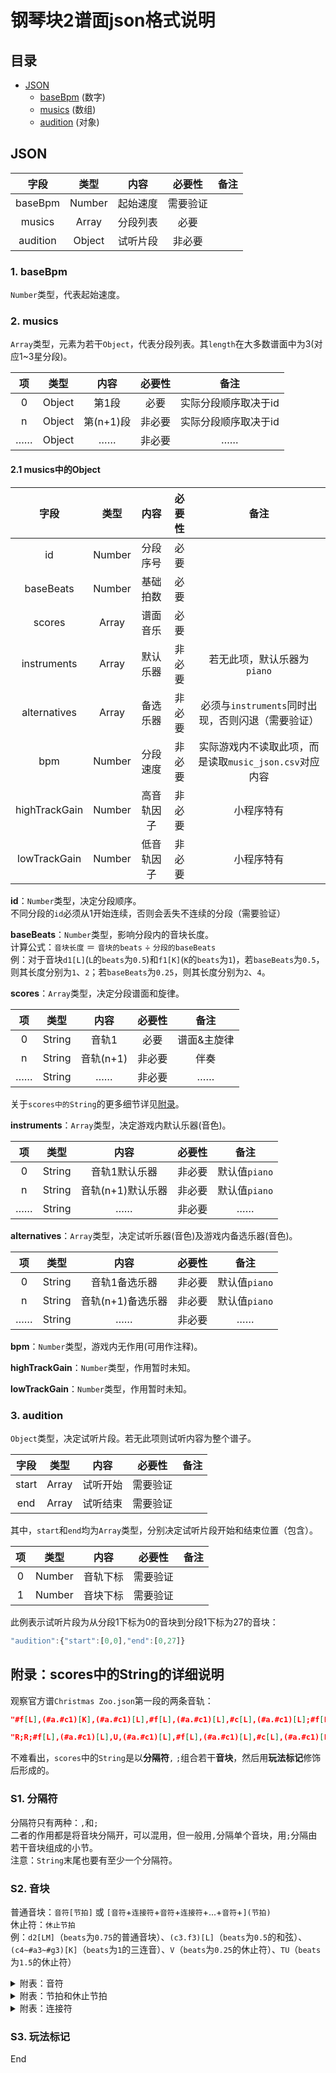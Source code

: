 # 钢琴块2谱面json格式说明

## 目录

- [JSON](#json)
  - [baseBpm](#1-basebpm) (数字)
  - [musics](#2-musics) (数组)
  - [audition](#3-audition) (对象)

## JSON

|   字段   |  类型  |   内容   |  必要性  | 备注 |
| :------: | :----: | :------: | :------: | :--: |
| baseBpm  | Number | 起始速度 | 需要验证 |
|  musics  | Array  | 分段列表 |   必要   |
| audition | Object | 试听片段 |  非必要  |

### 1. baseBpm

`Number`类型，代表起始速度。

### 2. musics

`Array`类型，元素为若干`Object`，代表分段列表。其`length`在大多数谱面中为3(对应1~3星分段)。

| 项  |  类型  |   内容    | 必要性 |         备注         |
| :-: | :----: | :-------: | :----: | :------------------: |
|  0  | Object |   第1段   |  必要  | 实际分段顺序取决于id |
|  n  | Object | 第(n+1)段 | 非必要 | 实际分段顺序取决于id |
| ……  | Object |    ……     | 非必要 |          ……          |

#### 2.1 musics中的Object

|     字段      |  类型  |    内容    | 必要性 |                          备注                          |
| :-----------: | :----: | :--------: | :----: | :----------------------------------------------------: |
|      id       | Number |  分段序号  |  必要  |
|   baseBeats   | Number |  基础拍数  |  必要  |
|    scores     | Array  |  谱面音乐  |  必要  |
|  instruments  | Array  |  默认乐器  | 非必要 |              若无此项，默认乐器为`piano`               |
| alternatives  | Array  |  备选乐器  | 非必要 |   必须与`instruments`同时出现，否则闪退（需要验证）    |
|      bpm      | Number |  分段速度  | 非必要 | 实际游戏内不读取此项，而是读取`music_json.csv`对应内容 |
| highTrackGain | Number | 高音轨因子 | 非必要 |                       小程序特有                       |
| lowTrackGain  | Number | 低音轨因子 | 非必要 |                       小程序特有                       |

**id**：`Number`类型，决定分段顺序。  
不同分段的`id`必须从1开始连续，否则会丢失不连续的分段（需要验证）

**baseBeats**：`Number`类型，影响分段内的音块长度。  
计算公式：`音块长度` ＝ `音块的beats` ÷ `分段的baseBeats`  
例：对于音块`d1[L]`(`L`的`beats`为`0.5`)和`f1[K]`(`K`的`beats`为`1`)，若`baseBeats`为`0.5`，则其长度分别为`1`、`2`；若`baseBeats`为`0.25`，则其长度分别为`2`、`4`。

**scores**：`Array`类型，决定分段谱面和旋律。

| 项  |  类型  |   内容    | 必要性 |    备注     |
| :-: | :----: | :-------: | :----: | :---------: |
|  0  | String |   音轨1   |  必要  | 谱面&主旋律 |
|  n  | String | 音轨(n+1) | 非必要 |    伴奏     |
| ……  | String |    ……     | 非必要 |     ……      |

关于`scores中的String`的更多细节详见[附录](#附录scores中的string的详细说明)。

**instruments**：`Array`类型，决定游戏内默认乐器(音色)。

| 项  |  类型  |       内容        | 必要性 |     备注      |
| :-: | :----: | :---------------: | :----: | :-----------: |
|  0  | String |   音轨1默认乐器   | 非必要 | 默认值`piano` |
|  n  | String | 音轨(n+1)默认乐器 | 非必要 | 默认值`piano` |
| ……  | String |        ……         | 非必要 |      ……       |

**alternatives**：`Array`类型，决定试听乐器(音色)及游戏内备选乐器(音色)。

| 项  |  类型  |       内容        | 必要性 |     备注      |
| :-: | :----: | :---------------: | :----: | :-----------: |
|  0  | String |   音轨1备选乐器   | 非必要 | 默认值`piano` |
|  n  | String | 音轨(n+1)备选乐器 | 非必要 | 默认值`piano` |
| ……  | String |        ……         | 非必要 |      ……       |

**bpm**：`Number`类型，游戏内无作用(可用作注释)。

**highTrackGain**：`Number`类型，作用暂时未知。

**lowTrackGain**：`Number`类型，作用暂时未知。

### 3. audition

`Object`类型，决定试听片段。若无此项则试听内容为整个谱子。

| 字段  | 类型  |   内容   |  必要性  | 备注 |
| :---: | :---: | :------: | :------: | :--: |
| start | Array | 试听开始 | 需要验证 |
|  end  | Array | 试听结束 | 需要验证 |

其中，`start`和`end`均为`Array`类型，分别决定试听片段开始和结束位置（包含）。

| 项  |  类型  |   内容   |  必要性  | 备注 |
| :-: | :----: | :------: | :------: | :--: |
|  0  | Number | 音轨下标 | 需要验证 |
|  1  | Number | 音块下标 | 需要验证 |

此例表示试听片段为从分段1下标为0的音块到分段1下标为27的音块：

```javascript
"audition":{"start":[0,0],"end":[0,27]}
```

## 附录：scores中的String的详细说明

观察官方谱`Christmas Zoo.json`第一段的两条音轨：

```json
"#f[L],(#a.#c1)[K],(#a.#c1)[L],#f[L],(#a.#c1)[L],#c[L],(#a.#c1)[L];#f[L],(#a.#c1)[K],(#a.#c1)[L],#f[L],(#a.#c1)[L],#c[L],(#a.#c1)[L];5<#f1[M],f1[M]>,5<#f1[M],#g1[M]>,5<#a1[M],a1[M]>,5<#a1[M],b1[M]>,#c2[L],#a1[L],#f1[L],#c2[L];5<#d2[M],d2[M]>,5<#d2[M],f2[M]>,5<#f2[M],f2[M]>,5<#f2[M],#g2[M]>,#c2[L],(#a.#c1)[L],#c[L],(#a.#c1)[L];5<#d2[M],d2[M]>,5<#d2[M],f2[M]>,5<#f2[M],f2[M]>,5<#f2[M],#g2[M]>,#c2[L],b1[L],#a1[L],#c2[L];b1[L],#a1[L],#g1[L],#f1[L],#a1[L],U,#g1[K];5<#f1[M],f1[M]>,5<#f1[M],#g1[M]>,5<#a1[M],a1[M]>,5<#a1[M],b1[M]>,#c2[L],#a1[L],#f1[L],#c2[L];5<#d2[M],d2[M]>,5<#d2[M],f2[M]>,5<#f2[M],f2[M]>,5<#f2[M],#g2[M]>,#a2[L],(#a.#c1)[L],#c[L],(#a.#c1)[L];5<#d2[M],d2[M]>,5<#d2[M],f2[M]>,5<#f2[M],f2[M]>,5<#f2[M],#g2[M]>,#a2[L],#f2[L],#c2[L],#c3[L];b2[L],#a2[L],#g2[L],#f2[L],#f2[L],U,U,3<#a2[M],#a2[M];#a2[M],f2[M],f2[M],#a2[M],#a2[M],f2[M],f2[M],#a2[M],a2[M],f2[M],f2[M],a2[M],a2[M],f2[M],f2[M],a2[M];#a2[M],f2[M],f2[M],#a2[M],#a2[M],f2[M],f2[M],#a2[M],c3[M],f2[M],f2[M],c3[M],c3[M],f2[M],f2[M],c3[M];#c3[M],f2[M],f2[M],#c3[M],#c3[M],f2[M],f2[M],#c3[M],c3[M],f2[M],f2[M],c3[M],c3[M],f2[M],f2[M],c3[M];#a2[M],f2[M],#c2[M],f2[M],#a1[M],c2[M],#c2[M],c2[M],#a1[M],f1[M],#c1[M],f1[M],#a[M],d1[M],f1[M],#a1[M];#g1[M],g1[M],#g1[M],c2[M],#d2[M],c2[M],#g1[M],#f1[M],f1[M],e1[M],f1[M],#a1[M],#c2[M],c2[M],#c2[M],#a1[M];#g1[M],g1[M],#g1[M],c2[M],#d2[M],#f2[M],f2[M],#d2[M],#c2[M],c2[M],#c2[M],#d2[M],f2[M],d2[M],#a1[M],#a2[M];#f2[M],f2[M],#d2[M],f2[M],#f2[M],#g2[M],#a2[M],#f2[M],f2[M],#d2[M],#c2[M],#d2[M],f2[M],#c2[M],#a1[M],f1[M];f1[M],g1[M],a1[M],#a1[M],c2[M],#c2[M],#d2[M],f2[M],#a1[M],f[M],#a[M],#c1[M]>,T;"
```

```json
"R;R;#f[L],(#a.#c1)[L],U,(#a.#c1)[L],#f[L],(#a.#c1)[L],#c[L],(#a.#c1)[L];B-1[M],V,(#d1.#f1)[M],V,U,(#d1.#f1)[M],V,#f[L],U,U,U;B-1[L],(#d1.#f1)[L],U,(#d1.#f1)[L],#A-1[L],(#c1.#f1)[L],U,(#c1.#f1)[L];#G-1[L],(#d1.#f1)[L],U,(#d1.#f1)[L],#c1[L],#f1[L],(f1.#g1)[K];#f[L],(#a.#c1)[L],U,(#a.#c1)[L],#f[L],(#a.#c1)[L],#c[L],(#a.#c1)[L];B-1[L],(#d1.#f1)[L],U,(#d1.#f1)[L],#f[L],U,T;B-1[L],(#d1.#f1)[L],U,(#d1.#f1)[L],#A-1[L],(#c1.#f1)[L],U,(#c1.#f1)[L];#G-1[L],(#d1.#f1)[L],U,(#g.#c1.f1)[L],(#f.#a.#f1)[L],f[L],#f[L],U;(#A-1.#c1.f1)[J],(A-1.#c1.#f1)[J];(#A-1.#c1.f1)[J],(A-1.c1.f1)[J];(#A-1.#c1.f1)[J],(A-1.c1.#f1)[J];(#A-1.#c1.f1)[I];#G-1[M],#d[M],c1[M],#d[M],#G-1[M],#d[M],c1[M],#d[M],#c[M],#g[M],f1[M],#g[M],#c[M],#g[M],f1[M],#g[M];#G-1[M],#d[M],c1[M],#d[M],#G-1[M],#d[M],c1[M],#d[M],#c[M],#g[M],f1[M],#g[M],#A-1[M],#f[M],d1[M],#f[M];#d[M],#a[M],#f1[M],#a[M],#d[M],#a[M],#f1[M],#a[M],f[M],#c1[M],#g1[M],#c1[M],f[M],#c1[M],f1[M],#c1[M];f[M],c1[M],a[M],c1[M],f[M],c1[M],a[M],c1[M],#A-1[M],V,U,#A-1[K];"
```

不难看出，`scores`中的`String`是以**分隔符**`,` `;`组合若干**音块**，然后用**玩法标记**修饰后形成的。

### S1. 分隔符

分隔符只有两种：`,`和`;`  
二者的作用都是将音块分隔开，可以混用，但一般用`,`分隔单个音块，用`;`分隔由若干音块组成的小节。  
注意：`String`末尾也要有至少一个分隔符。

### S2. 音块

普通音块：`音符[节拍]` 或 `[音符`+`连接符`+`音符`+`连接符`+...+`音符`+`](节拍)`  
休止符：`休止节拍`  
例：`d2[LM]`（`beats`为`0.75`的普通音块）、`(c3.f3)[L]`（`beats`为`0.5`的和弦）、`(c4~#a3~#g3)[K]`（`beats`为`1`的三连音）、`V`（`beats`为`0.25`的休止符）、`TU`（`beats`为`1.5`的休止符）

<details><summary>附表：音符</summary>

|  音符  | 音高  | MIDI |  音符  | 音高  | MIDI | 音符  | 音高  | MIDI |  音符  |  音高  | MIDI |
| :----: | :---: | :--: | :----: | :---: | :--: | :---: | :---: | :--: | :----: | :----: | :--: |
| `A-3`  | `a1`  |  21  | `A-1`  | `a3`  |  45  | `a1`  | `a5`  |  69  |  `a3`  |  `a7`  |  93  |
| `#A-3` | `#a1` |  22  | `#A-1` | `#a3` |  46  | `#a1` | `#a5` |  70  | `#a3`  | `#a7`  |  94  |
| `B-3`  | `b1`  |  23  | `B-1`  | `b3`  |  47  | `b1`  | `b5`  |  71  |  `b3`  |  `b7`  |  95  |
| `C-2`  | `c2`  |  24  |  `c`   | `c4`  |  48  | `c2`  | `c6`  |  72  |  `c4`  |  `c8`  |  96  |
| `#C-2` | `#c2` |  25  |  `#c`  | `#c4` |  49  | `#c2` | `#c6` |  73  | `#c4`  | `#c8`  |  97  |
| `D-2`  | `d2`  |  26  |  `d`   | `d4`  |  50  | `d2`  | `d6`  |  74  |  `d4`  |  `d8`  |  98  |
| `#D-2` | `#d2` |  27  |  `#d`  | `#d4` |  51  | `#d2` | `#d6` |  75  | `#d4`  | `#d8`  |  99  |
| `E-2`  | `e2`  |  28  |  `e`   | `e4`  |  52  | `e2`  | `e6`  |  76  |  `e4`  |  `e8`  | 100  |
| `F-2`  | `f2`  |  29  |  `f`   | `f4`  |  53  | `f2`  | `f6`  |  77  |  `f4`  |  `f8`  | 101  |
| `#F-2` | `#f2` |  30  |  `#f`  | `#f4` |  54  | `#f2` | `#f6` |  78  | `#f4`  | `#f8`  | 102  |
| `G-2`  | `g2`  |  31  |  `g`   | `g4`  |  55  | `g2`  | `g6`  |  79  |  `g4`  |  `g8`  | 103  |
| `#G-2` | `#g2` |  32  |  `#g`  | `#g4` |  56  | `#g2` | `#g6` |  80  | `#g4`  | `#g8`  | 104  |
| `A-2`  | `a2`  |  33  |  `a`   | `a4`  |  57  | `a2`  | `a6`  |  81  |  `a4`  |  `a8`  | 105  |
| `#A-2` | `#a2` |  34  |  `#a`  | `#a4` |  58  | `#a2` | `#a6` |  82  | `#a4`  | `#a8`  | 106  |
| `B-2`  | `b2`  |  35  |  `b`   | `b4`  |  59  | `b2`  | `b6`  |  83  |  `b4`  |  `b8`  | 107  |
| `C-1`  | `c3`  |  36  |  `c1`  | `c5`  |  60  | `c3`  | `c7`  |  84  |  `c5`  |  `c9`  | 108  |
| `#C-1` | `#c3` |  37  | `#c1`  | `#c5` |  61  | `#c3` | `#c7` |  85  | `mute` | 休止符 |  无  |
| `D-1`  | `d3`  |  38  |  `d1`  | `d5`  |  62  | `d3`  | `d7`  |  86  |
| `#D-1` | `#d3` |  39  | `#d1`  | `#d5` |  63  | `#d3` | `#d7` |  87  |
| `E-1`  | `e3`  |  40  |  `e1`  | `e5`  |  64  | `e3`  | `e7`  |  88  |
| `F-1`  | `f3`  |  41  |  `f1`  | `f5`  |  65  | `f3`  | `f7`  |  89  |
| `#F-1` | `#f3` |  42  | `#f1`  | `#f5` |  66  | `#f3` | `#f7` |  90  |
| `G-1`  | `g3`  |  43  |  `g1`  | `g5`  |  67  | `g3`  | `g7`  |  91  |
| `#G-1` | `#g3` |  44  | `#g1`  | `#g5` |  68  | `#g3` | `#g7` |  92  |

</details>

<details><summary>附表：节拍和休止节拍</summary>

| 节拍 | 休止节拍 | 对应的`beats` |        备注         |
| :--: | :------: | :-----------: | :-----------------: |
| `H`  |   `Q`    |       8       |  四个全音符/休止符  |
| `I`  |   `R`    |       4       |  两个全音符/休止符  |
| `J`  |   `S`    |       2       |    全音符/休止符    |
| `K`  |   `T`    |       1       |   二分音符/休止符   |
| `L`  |   `U`    |      0.5      |   四分音符/休止符   |
| `M`  |   `V`    |     0.25      |   八分音符/休止符   |
| `N`  |   `W`    |     0.125     |  十六分音符/休止符  |
| `O`  |   `X`    |    0.0625     | 三十二分音符/休止符 |
| `P`  |   `Y`    |    0.03125    | 六十四分音符/休止符 |

</details>

<details><summary>附表：连接符</summary>

| 连接符 | 中文名 |    英文名    |            效果            |      备注       |
| :----: | :----: | :----------: | :------------------------: | :-------------: |
|  `.`   |  和弦  |    Chrod     |      前后音符同时发声      |
|  `~`   |  连音  |    Legato    | 在100%的时间内依次弹奏音符 |   可与`.`混用   |
|  `@`   |  琶音  |   Arpeggio   | 在10%的时间内依次弹奏音符  |   可与`.`混用   |
|  `&`   |  波音  |   Mordent    | 在99%的时间内依次弹奏音符  |   可与`.`混用   |
|  `^`   |  颤音  |    Trill     | 以15音符/秒的速度循环弹奏  | 最多连接2个音符 |
|  `$`   |  回音  |     Turn     | 以15音符/秒的速度循环弹奏  | 最多连接2个音符 |
|  `%`   | 长倚音 | Appoggiatura | 在30%的时间内依次弹奏音符  |   可与`.`混用   |
|  `!`   | 短倚音 | Acciaccatura | 在15%的时间内依次弹奏音符  |   可与`.`混用   |

</details>

### S3. 玩法标记

End
